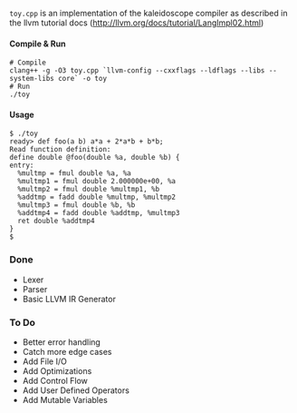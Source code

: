 `toy.cpp` is an implementation of the kaleidoscope compiler as described in the llvm tutorial docs (http://llvm.org/docs/tutorial/LangImpl02.html)

#### Compile & Run

```
# Compile
clang++ -g -O3 toy.cpp `llvm-config --cxxflags --ldflags --libs --system-libs core` -o toy
# Run
./toy
```

#### Usage
```
$ ./toy
ready> def foo(a b) a*a + 2*a*b + b*b;
Read function definition:
define double @foo(double %a, double %b) {
entry:
  %multmp = fmul double %a, %a
  %multmp1 = fmul double 2.000000e+00, %a
  %multmp2 = fmul double %multmp1, %b
  %addtmp = fadd double %multmp, %multmp2
  %multmp3 = fmul double %b, %b
  %addtmp4 = fadd double %addtmp, %multmp3
  ret double %addtmp4
}
$
```


### Done
* Lexer
* Parser
* Basic LLVM IR Generator

### To Do
* Better error handling
* Catch more edge cases
* Add File I/O
* Add Optimizations
* Add Control Flow
* Add User Defined Operators
* Add Mutable Variables
